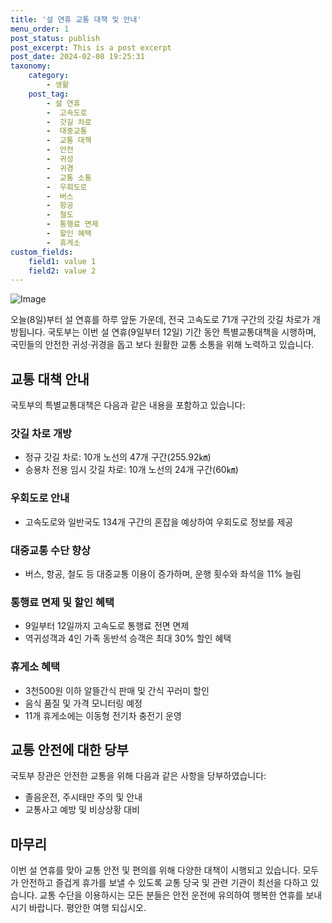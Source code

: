 ```yaml
---
title: '설 연휴 교통 대책 및 안내'
menu_order: 1
post_status: publish
post_excerpt: This is a post excerpt
post_date: 2024-02-08 19:25:31
taxonomy:
    category:
        - 생활
    post_tag:
        - 설 연휴
        -  고속도로
        -  갓길 차로
        -  대중교통
        -  교통 대책
        -  안전
        -  귀성
        -  귀경
        -  교통 소통
        -  우회도로
        -  버스
        -  항공
        -  철도
        -  통행료 면제
        -  할인 혜택
        -  휴게소
custom_fields:
    field1: value 1
    field2: value 2
---
```


![Image](https://imgnews.pstatic.net/image/374/2024/02/08/0000369960_001_20240208165801438.jpg?type=w647)

오늘(8일)부터 설 연휴를 하루 앞둔 가운데, 전국 고속도로 71개 구간의 갓길 차로가 개방됩니다. 국토부는 이번 설 연휴(9일부터 12일) 기간 동안 특별교통대책을 시행하며, 국민들의 안전한 귀성·귀경을 돕고 보다 원활한 교통 소통을 위해 노력하고 있습니다.
## 교통 대책 안내
국토부의 특별교통대책은 다음과 같은 내용을 포함하고 있습니다:
### 갓길 차로 개방
- 정규 갓길 차로: 10개 노선의 47개 구간(255.92㎞)
- 승용차 전용 임시 갓길 차로: 10개 노선의 24개 구간(60㎞)
### 우회도로 안내
- 고속도로와 일반국도 134개 구간의 혼잡을 예상하여 우회도로 정보를 제공
### 대중교통 수단 향상
- 버스, 항공, 철도 등 대중교통 이용이 증가하며, 운행 횟수와 좌석을 11% 늘림
### 통행료 면제 및 할인 혜택
- 9일부터 12일까지 고속도로 통행료 전면 면제
- 역귀성객과 4인 가족 동반석 승객은 최대 30% 할인 혜택
### 휴게소 혜택
- 3천500원 이하 알뜰간식 판매 및 간식 꾸러미 할인
- 음식 품질 및 가격 모니터링 예정
- 11개 휴게소에는 이동형 전기차 충전기 운영
## 교통 안전에 대한 당부
국토부 장관은 안전한 교통을 위해 다음과 같은 사항을 당부하였습니다:
- 졸음운전, 주시태만 주의 및 안내
- 교통사고 예방 및 비상상황 대비
## 마무리
이번 설 연휴를 맞아 교통 안전 및 편의를 위해 다양한 대책이 시행되고 있습니다. 모두가 안전하고 즐겁게 휴가를 보낼 수 있도록 교통 당국 및 관련 기관이 최선을 다하고 있습니다. 교통 수단을 이용하시는 모든 분들은 안전 운전에 유의하여 행복한 연휴를 보내시기 바랍니다. 평안한 여행 되십시오.
